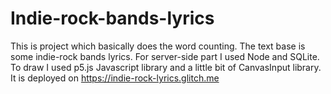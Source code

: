 # Indie-rock-bands-lyrics
This is project which basically does the word counting. The text base is some indie-rock bands lyrics. 
For server-side part I used Node and SQLite. 
To draw I used p5.js Javascript library and a little bit of CanvasInput library.
It is deployed on https://indie-rock-lyrics.glitch.me
